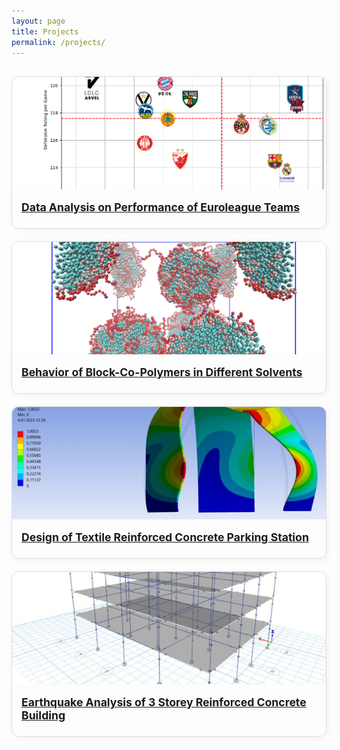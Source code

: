 ```yaml
---
layout: page
title: Projects
permalink: /projects/
---
```


<style>
.project-grid {
  display: grid;
  grid-template-columns: repeat(auto-fit, minmax(280px, 1fr));
  gap: 20px;
  margin-top: 30px;
}
.project-card {
  border: 1px solid #ddd;
  border-radius: 12px;
  overflow: hidden;
  box-shadow: 2px 2px 10px rgba(0,0,0,0.05);
  transition: transform 0.3s ease;
}
.project-card:hover {
  transform: translateY(-5px);
}
.project-card img {
  width: 100%;
  height: 180px;
  object-fit: cover;
}
.project-content {
  padding: 15px;
}
.project-title {
  font-size: 1.1rem;
  font-weight: bold;
  margin-bottom: 0.5rem;
}
</style>

<div class="project-grid">

  <a href="/projects/euroleague-analysis" class="project-card">
    <img src="/assets/images/euroleague.jpg" alt="Euroleague Analysis">
    <div class="project-content">
      <div class="project-title">Data Analysis on Performance of Euroleague Teams</div>
    </div>
  </a>

  <a href="/projects/block-copolymers" class="project-card">
    <img src="/assets/images/copolymers.jpg" alt="Block-Co-Polymers">
    <div class="project-content">
      <div class="project-title">Behavior of Block-Co-Polymers in Different Solvents</div>
    </div>
  </a>

  <a href="/projects/trc-parking" class="project-card">
    <img src="/assets/images/trc-parking.jpg" alt="Textile Concrete">
    <div class="project-content">
      <div class="project-title">Design of Textile Reinforced Concrete Parking Station</div>
    </div>
  </a>

  <a href="/projects/earthquake-analysis" class="project-card">
    <img src="/assets/images/earthquake.jpg" alt="Earthquake Building Analysis">
    <div class="project-content">
      <div class="project-title">Earthquake Analysis of 3 Storey Reinforced Concrete Building</div>
    </div>
  </a>

</div>
